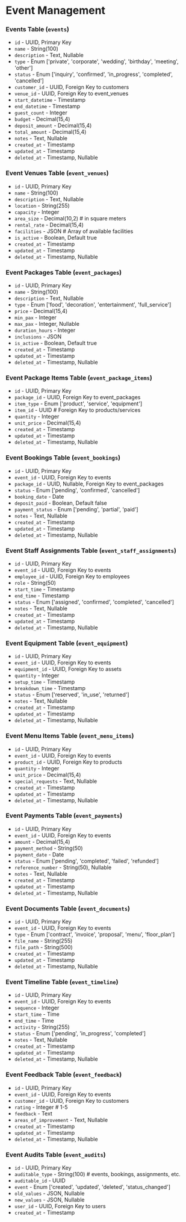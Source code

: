 # Event Management

### Events Table (`events`)

-   `id` - UUID, Primary Key
-   `name` - String(100)
-   `description` - Text, Nullable
-   `type` - Enum ['private', 'corporate', 'wedding', 'birthday', 'meeting', 'other']
-   `status` - Enum ['inquiry', 'confirmed', 'in_progress', 'completed', 'cancelled']
-   `customer_id` - UUID, Foreign Key to customers
-   `venue_id` - UUID, Foreign Key to event_venues
-   `start_datetime` - Timestamp
-   `end_datetime` - Timestamp
-   `guest_count` - Integer
-   `budget` - Decimal(15,4)
-   `deposit_amount` - Decimal(15,4)
-   `total_amount` - Decimal(15,4)
-   `notes` - Text, Nullable
-   `created_at` - Timestamp
-   `updated_at` - Timestamp
-   `deleted_at` - Timestamp, Nullable

### Event Venues Table (`event_venues`)

-   `id` - UUID, Primary Key
-   `name` - String(100)
-   `description` - Text, Nullable
-   `location` - String(255)
-   `capacity` - Integer
-   `area_size` - Decimal(10,2) # in square meters
-   `rental_rate` - Decimal(15,4)
-   `facilities` - JSON # Array of available facilities
-   `is_active` - Boolean, Default true
-   `created_at` - Timestamp
-   `updated_at` - Timestamp
-   `deleted_at` - Timestamp, Nullable

### Event Packages Table (`event_packages`)

-   `id` - UUID, Primary Key
-   `name` - String(100)
-   `description` - Text, Nullable
-   `type` - Enum ['food', 'decoration', 'entertainment', 'full_service']
-   `price` - Decimal(15,4)
-   `min_pax` - Integer
-   `max_pax` - Integer, Nullable
-   `duration_hours` - Integer
-   `inclusions` - JSON
-   `is_active` - Boolean, Default true
-   `created_at` - Timestamp
-   `updated_at` - Timestamp
-   `deleted_at` - Timestamp, Nullable

### Event Package Items Table (`event_package_items`)

-   `id` - UUID, Primary Key
-   `package_id` - UUID, Foreign Key to event_packages
-   `item_type` - Enum ['product', 'service', 'equipment']
-   `item_id` - UUID # Foreign Key to products/services
-   `quantity` - Integer
-   `unit_price` - Decimal(15,4)
-   `created_at` - Timestamp
-   `updated_at` - Timestamp
-   `deleted_at` - Timestamp, Nullable

### Event Bookings Table (`event_bookings`)

-   `id` - UUID, Primary Key
-   `event_id` - UUID, Foreign Key to events
-   `package_id` - UUID, Nullable, Foreign Key to event_packages
-   `status` - Enum ['pending', 'confirmed', 'cancelled']
-   `booking_date` - Date
-   `deposit_paid` - Boolean, Default false
-   `payment_status` - Enum ['pending', 'partial', 'paid']
-   `notes` - Text, Nullable
-   `created_at` - Timestamp
-   `updated_at` - Timestamp
-   `deleted_at` - Timestamp, Nullable

### Event Staff Assignments Table (`event_staff_assignments`)

-   `id` - UUID, Primary Key
-   `event_id` - UUID, Foreign Key to events
-   `employee_id` - UUID, Foreign Key to employees
-   `role` - String(50)
-   `start_time` - Timestamp
-   `end_time` - Timestamp
-   `status` - Enum ['assigned', 'confirmed', 'completed', 'cancelled']
-   `notes` - Text, Nullable
-   `created_at` - Timestamp
-   `updated_at` - Timestamp
-   `deleted_at` - Timestamp, Nullable

### Event Equipment Table (`event_equipment`)

-   `id` - UUID, Primary Key
-   `event_id` - UUID, Foreign Key to events
-   `equipment_id` - UUID, Foreign Key to assets
-   `quantity` - Integer
-   `setup_time` - Timestamp
-   `breakdown_time` - Timestamp
-   `status` - Enum ['reserved', 'in_use', 'returned']
-   `notes` - Text, Nullable
-   `created_at` - Timestamp
-   `updated_at` - Timestamp
-   `deleted_at` - Timestamp, Nullable

### Event Menu Items Table (`event_menu_items`)

-   `id` - UUID, Primary Key
-   `event_id` - UUID, Foreign Key to events
-   `product_id` - UUID, Foreign Key to products
-   `quantity` - Integer
-   `unit_price` - Decimal(15,4)
-   `special_requests` - Text, Nullable
-   `created_at` - Timestamp
-   `updated_at` - Timestamp
-   `deleted_at` - Timestamp, Nullable

### Event Payments Table (`event_payments`)

-   `id` - UUID, Primary Key
-   `event_id` - UUID, Foreign Key to events
-   `amount` - Decimal(15,4)
-   `payment_method` - String(50)
-   `payment_date` - Date
-   `status` - Enum ['pending', 'completed', 'failed', 'refunded']
-   `reference_number` - String(50), Nullable
-   `notes` - Text, Nullable
-   `created_at` - Timestamp
-   `updated_at` - Timestamp
-   `deleted_at` - Timestamp, Nullable

### Event Documents Table (`event_documents`)

-   `id` - UUID, Primary Key
-   `event_id` - UUID, Foreign Key to events
-   `type` - Enum ['contract', 'invoice', 'proposal', 'menu', 'floor_plan']
-   `file_name` - String(255)
-   `file_path` - String(500)
-   `created_at` - Timestamp
-   `updated_at` - Timestamp
-   `deleted_at` - Timestamp, Nullable

### Event Timeline Table (`event_timeline`)

-   `id` - UUID, Primary Key
-   `event_id` - UUID, Foreign Key to events
-   `sequence` - Integer
-   `start_time` - Time
-   `end_time` - Time
-   `activity` - String(255)
-   `status` - Enum ['pending', 'in_progress', 'completed']
-   `notes` - Text, Nullable
-   `created_at` - Timestamp
-   `updated_at` - Timestamp
-   `deleted_at` - Timestamp, Nullable

### Event Feedback Table (`event_feedback`)

-   `id` - UUID, Primary Key
-   `event_id` - UUID, Foreign Key to events
-   `customer_id` - UUID, Foreign Key to customers
-   `rating` - Integer # 1-5
-   `feedback` - Text
-   `areas_of_improvement` - Text, Nullable
-   `created_at` - Timestamp
-   `updated_at` - Timestamp
-   `deleted_at` - Timestamp, Nullable

### Event Audits Table (`event_audits`)

-   `id` - UUID, Primary Key
-   `auditable_type` - String(100) # events, bookings, assignments, etc.
-   `auditable_id` - UUID
-   `event` - Enum ['created', 'updated', 'deleted', 'status_changed']
-   `old_values` - JSON, Nullable
-   `new_values` - JSON, Nullable
-   `user_id` - UUID, Foreign Key to users
-   `created_at` - Timestamp
